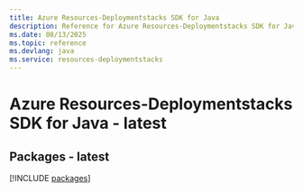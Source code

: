 ```yaml
---
title: Azure Resources-Deploymentstacks SDK for Java
description: Reference for Azure Resources-Deploymentstacks SDK for Java
ms.date: 08/13/2025
ms.topic: reference
ms.devlang: java
ms.service: resources-deploymentstacks
---
```

# Azure Resources-Deploymentstacks SDK for Java - latest
## Packages - latest
[!INCLUDE [packages](resources-deploymentstacks-index.md)]